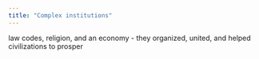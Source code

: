```yaml
---
title: "Complex institutions"
---
```

law codes, religion, and an economy - they organized, united, and helped civilizations to prosper

